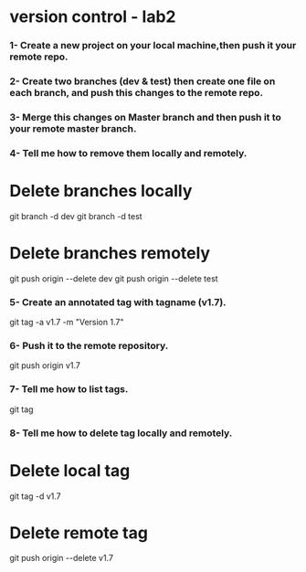 # version control - lab2
### 1- Create a new project on your local machine,then push it your remote repo.



### 2- Create two branches (dev & test) then create one file on each branch, and push this changes to the remote repo.



### 3- Merge this changes on Master branch and then push it to your remote master branch.



### 4- Tell me how to remove them locally and remotely.
# Delete branches locally
git branch -d dev
git branch -d test
# Delete branches remotely
git push origin --delete dev
git push origin --delete test


### 5- Create an annotated tag with tagname (v1.7).
git tag -a v1.7 -m "Version 1.7"



### 6- Push it to the remote repository.
git push origin v1.7



### 7- Tell me how to list tags.
git tag



### 8- Tell me how to delete tag locally and remotely.
# Delete local tag
git tag -d v1.7
# Delete remote tag
git push origin --delete v1.7